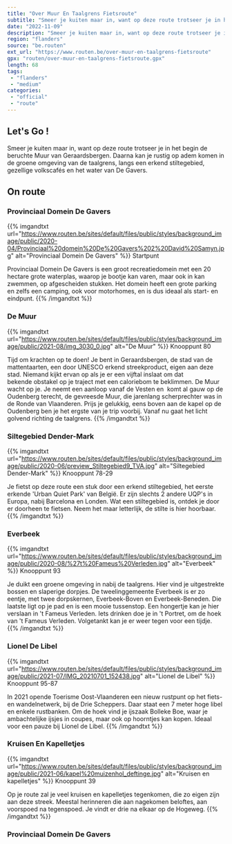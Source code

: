 ```yaml
---
title: "Over Muur En Taalgrens Fietsroute"
subtitle: "Smeer je kuiten maar in, want op deze route trotseer je in het begin de beruchte Muur van Geraardsbergen"
date: "2022-11-09"
description: "Smeer je kuiten maar in, want op deze route trotseer je in het begin de beruchte Muur van Geraardsbergen"
region: "flanders"
source: "be.routen"
ext_url: "https://www.routen.be/over-muur-en-taalgrens-fietsroute"
gpx: "routen/over-muur-en-taalgrens-fietsroute.gpx"
length: 68
tags:
 - "flanders"
 - "medium"
categories:
 - "official"
 - "route"
---
```


## Let's Go ! 

Smeer je kuiten maar in, want op deze route trotseer je in het begin de beruchte Muur van Geraardsbergen. Daarna kan je rustig op adem komen in de groene omgeving van de taalgrens, langs een erkend stiltegebied, gezellige volkscafés en het water van De Gavers.

## On route

### Provinciaal Domein De Gavers

{{% imgandtxt url="https://www.routen.be/sites/default/files/public/styles/background_image/public/2020-04/Provinciaal%20domein%20De%20Gavers%202%20David%20Samyn.jpg" alt="Provinciaal Domein De Gavers" %}}
Startpunt

Provinciaal Domein De Gavers is een groot recreatiedomein met een 20 hectare grote waterplas, waarop je bootje kan varen, maar ook in kan zwemmen, op afgescheiden stukken. Het domein heeft een grote parking en zelfs een camping, ook voor motorhomes, en is dus ideaal als start- en eindpunt.
{{% /imgandtxt %}}

### De Muur

{{% imgandtxt url="https://www.routen.be/sites/default/files/public/styles/background_image/public/2021-08/img_3030_0.jpg" alt="De Muur" %}}
Knooppunt 80

Tijd om krachten op te doen! Je bent in Geraardsbergen, de stad van de mattentaarten, een door UNESCO erkend streekproduct, eigen aan deze stad. Niemand kijkt ervan op als je er een vijftal inslaat om dat bekende obstakel op je traject met een caloriebom te beklimmen. De Muur wacht op je. Je neemt een aanloop vanaf de Vesten en  komt al gauw op de Oudenberg terecht, de gevreesde Muur, die jarenlang scherprechter was in de Ronde van Vlaanderen. Prijs je gelukkig, eens boven aan de kapel op de Oudenberg ben je het ergste van je trip voorbij. Vanaf nu gaat het licht golvend richting de taalgrens.
{{% /imgandtxt %}}

### Siltegebied Dender-Mark

{{% imgandtxt url="https://www.routen.be/sites/default/files/public/styles/background_image/public/2020-06/preview_Stiltegebied9_TVA.jpg" alt="Siltegebied Dender-Mark" %}}
Knooppunt 78-29

Je fietst op deze route een stuk door een erkend stiltegebied, het eerste erkende 'Urban Quiet Park' van België. Er zijn slechts 2 andere UQP's in Europa, nabij Barcelona en Londen. Wat een stiltegebied is, ontdek je door er doorheen te fietsen. Neem het maar letterlijk, de stilte is hier hoorbaar.
{{% /imgandtxt %}}

### Everbeek

{{% imgandtxt url="https://www.routen.be/sites/default/files/public/styles/background_image/public/2020-08/%27t%20Fameus%20Verleden.jpg" alt="Everbeek" %}}
Knooppunt 93

Je duikt een groene omgeving in nabij de taalgrens. Hier vind je uitgestrekte bossen en slaperige dorpjes. De tweelinggemeente Everbeek is er zo eentje, met twee dorpskernen, Everbeek-Boven en Everbeek-Beneden. Die laatste ligt op je pad en is een mooie tussenstop. Een hongertje kan je hier verslaan in 't Fameus Verleden. Iets drinken doe je in 't Portret, om de hoek van 't Fameus Verleden. Volgetankt kan je er weer tegen voor een tijdje.
{{% /imgandtxt %}}

### Lionel De Libel

{{% imgandtxt url="https://www.routen.be/sites/default/files/public/styles/background_image/public/2021-07/IMG_20210701_152438.jpg" alt="Lionel de Libel" %}}
Knooppunt 95-87

In 2021 opende Toerisme Oost-Vlaanderen een nieuw rustpunt op het fiets- en wandelnetwerk, bij de Drie Scheppers. Daar staat een 7 meter hoge libel en enkele rustbanken. Om de hoek vind je ijszaak Bolleke Boe, waar je ambachtelijke ijsjes in coupes, maar ook op hoorntjes kan kopen. Ideaal voor een pauze bij Lionel de Libel.
{{% /imgandtxt %}}

### Kruisen En Kapelletjes

{{% imgandtxt url="https://www.routen.be/sites/default/files/public/styles/background_image/public/2021-06/kapel%20muizenhol_deftinge.jpg" alt="Kruisen en kapelletjes" %}}
Knooppunt 39

Op je route zal je veel kruisen en kapelletjes tegenkomen, die zo eigen zijn aan deze streek. Meestal herinneren die aan nagekomen beloftes, aan voorspoed na tegenspoed. Je vindt er drie na elkaar op de Hogeweg.
{{% /imgandtxt %}}

### Provinciaal Domein De Gavers


